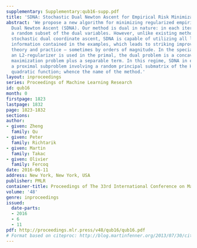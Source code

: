 ```yaml
---
supplementary: Supplementary:qub16-supp.pdf
title: 'SDNA: Stochastic Dual Newton Ascent for Empirical Risk Minimization'
abstract: 'We propose a new algorithm for minimizing regularized empirical loss: Stochastic
  Dual Newton Ascent (SDNA). Our method is dual in nature: in each iteration we update
  a random subset of the dual variables. However, unlike existing methods such as
  stochastic dual coordinate ascent, SDNA is capable of utilizing all local curvature
  information contained in the examples, which leads to striking improvements in both
  theory and practice – sometimes by orders of magnitude. In the special case when
  an L2-regularizer is used in the primal, the dual problem is a concave quadratic
  maximization problem plus a separable term. In this regime, SDNA in each step solves
  a proximal subproblem involving a random principal submatrix of the Hessian of the
  quadratic function; whence the name of the method.'
layout: inproceedings
series: Proceedings of Machine Learning Research
id: qub16
month: 0
firstpage: 1823
lastpage: 1832
page: 1823-1832
sections: 
author:
- given: Zheng
  family: Qu
- given: Peter
  family: Richtarik
- given: Martin
  family: Takac
- given: Olivier
  family: Fercoq
date: 2016-06-11
address: New York, New York, USA
publisher: PMLR
container-title: Proceedings of The 33rd International Conference on Machine Learning
volume: '48'
genre: inproceedings
issued:
  date-parts:
  - 2016
  - 6
  - 11
pdf: http://proceedings.mlr.press/v48/qub16/qub16.pdf
# Format based on citeproc: http://blog.martinfenner.org/2013/07/30/citeproc-yaml-for-bibliographies/
---
```

